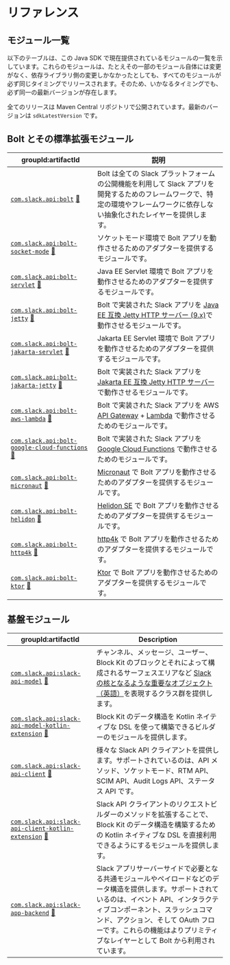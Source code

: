 # リファレンス

## <!--Modules--> モジュール一覧

以下のテーブルは、この Java SDK で現在提供されているモジュールの一覧を示しています。これらのモジュールは、たとえその一部のモジュール自体には変更がなく、依存ライブラリ側の変更しかなかったとしても、すべてのモジュールが必ず同じタイミングでリリースされます。そのため、いかなるタイミングでも、必ず同一の最新バージョンが存在します。

全てのリリースは Maven Central リポジトリで公開されています。最新のバージョンは `sdkLatestVersion` です。

## Bolt とその標準拡張モジュール

|groupId:artifactId| <!--Description-->説明                                                                                                                 |
|---|--------------------------------------------------------------------------------------------------------------------------------------|
|[`com.slack.api:bolt`](https://search.maven.org/search?q=g:com.slack.api%20AND%20a:bolt) [📖](https://oss.sonatype.org/service/local/repositories/releases/archive/com/slack/api/bolt/sdkLatestVersion/bolt-sdkLatestVersion-javadoc.jar/!/index.html#package)| Bolt は全ての Slack プラットフォームの公開機能を利用して Slack アプリを開発するためのフレームワークで、特定の環境やフレームワークに依存しない抽象化されたレイヤーを提供します。                                    |
|[`com.slack.api:bolt-socket-mode`](https://search.maven.org/search?q=g:com.slack.api%20AND%20a:bolt-socket-mode) [📖](https://oss.sonatype.org/service/local/repositories/releases/archive/com/slack/api/bolt-socket-mode/sdkLatestVersion/bolt-socket-mode-sdkLatestVersion-javadoc.jar/!/index.html#package)| ソケットモード環境で Bolt アプリを動作させるためのアダプターを提供するモジュールです。                                                                                       |
|[`com.slack.api:bolt-servlet`](https://search.maven.org/search?q=g:com.slack.api%20AND%20a:bolt-servlet) [📖](https://oss.sonatype.org/service/local/repositories/releases/archive/com/slack/api/bolt-servlet/sdkLatestVersion/bolt-servlet-sdkLatestVersion-javadoc.jar/!/index.html#package)| Java EE Servlet 環境で Bolt アプリを動作させるためのアダプターを提供するモジュールです。                                                                              |
|[`com.slack.api:bolt-jetty`](https://search.maven.org/search?q=g:com.slack.api%20AND%20a:bolt-jetty) [📖](https://oss.sonatype.org/service/local/repositories/releases/archive/com/slack/api/bolt-jetty/sdkLatestVersion/bolt-jetty-sdkLatestVersion-javadoc.jar/!/index.html#package)| Bolt で実装された Slack アプリを [Java EE 互換 Jetty HTTP サーバー (9.x)](https://www.eclipse.org/jetty/)で動作させるモジュールです。                              |
|[`com.slack.api:bolt-jakarta-servlet`](https://search.maven.org/search?q=g:com.slack.api%20AND%20a:bolt-jakarta-servlet) [📖](https://oss.sonatype.org/service/local/repositories/releases/archive/com/slack/api/bolt-jakarta-servlet/sdkLatestVersion/bolt-jakarta-servlet-sdkLatestVersion-javadoc.jar/!/index.html#package)| Jakarta EE Servlet 環境で Bolt アプリを動作させるためのアダプターを提供するモジュールです。                                                                           |
|[`com.slack.api:bolt-jakarta-jetty`](https://search.maven.org/search?q=g:com.slack.api%20AND%20a:bolt-jakarta-jetty) [📖](https://oss.sonatype.org/service/local/repositories/releases/archive/com/slack/api/bolt-jakarta-jetty/sdkLatestVersion/bolt-jakarta-jetty-sdkLatestVersion-javadoc.jar/!/index.html#package)| Bolt で実装された Slack アプリを [Jakarta EE 互換 Jetty HTTP サーバー](https://www.eclipse.org/jetty/)で動作させるモジュールです。                                 |
|[`com.slack.api:bolt-aws-lambda`](https://search.maven.org/search?q=g:com.slack.api%20AND%20a:bolt-aws-lambda) [📖](https://oss.sonatype.org/service/local/repositories/releases/archive/com/slack/api/bolt-aws-lambda/sdkLatestVersion/bolt-aws-lambda-sdkLatestVersion-javadoc.jar/!/index.html#package)| Bolt で実装された Slack アプリを AWS [API Gateway](https://aws.amazon.com/api-gateway/) + [Lambda](https://aws.amazon.com/lambda/) で動作させるためのモジュールです。 |
|[`com.slack.api:bolt-google-cloud-functions`](https://search.maven.org/search?q=g:com.slack.api%20AND%20a:bolt-google-cloud-functions) [📖](https://oss.sonatype.org/service/local/repositories/releases/archive/com/slack/api/bolt-google-cloud-functions/sdkLatestVersion/bolt-google-cloud-functions-sdkLatestVersion-javadoc.jar/!/index.html#package)| Bolt で実装された Slack アプリを [Google Cloud Functions](https://cloud.google.com/functions) で動作させるためのモジュールです。                                |
|[`com.slack.api:bolt-micronaut`](https://search.maven.org/search?q=g:com.slack.api%20AND%20a:bolt-micronaut) [📖](https://oss.sonatype.org/service/local/repositories/releases/archive/com/slack/api/bolt-micronaut/sdkLatestVersion/bolt-micronaut-sdkLatestVersion-javadoc.jar/!/index.html#package)| [Micronaut](https://micronaut.io/) で Bolt アプリを動作させるためのアダプターを提供するモジュールです。                                                             |
|[`com.slack.api:bolt-helidon`](https://search.maven.org/search?q=g:com.slack.api%20AND%20a:bolt-helidon) [📖](https://oss.sonatype.org/service/local/repositories/releases/archive/com/slack/api/bolt-helidon/sdkLatestVersion/bolt-helidon-sdkLatestVersion-javadoc.jar/!/index.html#package)| [Helidon SE](https://helidon.io/docs/latest/) で Bolt アプリを動作させるためのアダプターを提供するモジュールです。                                                  |
|[`com.slack.api:bolt-http4k`](https://search.maven.org/search?q=g:com.slack.api%20AND%20a:bolt-http4k) [📖](https://oss.sonatype.org/service/local/repositories/releases/archive/com/slack/api/bolt-http4k/sdkLatestVersion/bolt-http4k-sdkLatestVersion-javadoc.jar/!/index.html#package)| [http4k](https://http4k.org/) で Bolt アプリを動作させるためのアダプターを提供するモジュールです。                                                                  |
|[`com.slack.api:bolt-ktor`](https://search.maven.org/search?q=g:com.slack.api%20AND%20a:bolt-ktor) [📖](https://oss.sonatype.org/service/local/repositories/releases/archive/com/slack/api/bolt-ktor/sdkLatestVersion/bolt-ktor-sdkLatestVersion-javadoc.jar/!/index.html#package)| [Ktor](https://ktor.io/) で Bolt アプリを動作させるためのアダプターを提供するモジュールです。                                                                       |

## 基盤モジュール

|groupId:artifactId|Description|
|---|---|
|[`com.slack.api:slack-api-model`](https://search.maven.org/search?q=g:com.slack.api%20AND%20a:slack-api-model) [📖](https://oss.sonatype.org/service/local/repositories/releases/archive/com/slack/api/slack-api-model/sdkLatestVersion/slack-api-model-sdkLatestVersion-javadoc.jar/!/index.html#package)|チャンネル、メッセージ、ユーザー、Block Kit のブロックとそれによって構成されるサーフェスエリアなど [Slack の核となるような重要なオブジェクト（英語）](https://api.slack.com/types)を表現するクラス群を提供します。|
|[`com.slack.api:slack-api-model-kotlin-extension`](https://search.maven.org/search?q=g:com.slack.api%20AND%20a:slack-api-model-kotlin-extension) [📖](https://oss.sonatype.org/service/local/repositories/releases/archive/com/slack/api/slack-api-model-kotlin-extension/sdkLatestVersion/slack-api-model-kotlin-extension-sdkLatestVersion-javadoc.jar/!/index.html#package)|Block Kit のデータ構造を Kotlin ネイティブな DSL を使って構築できるビルダーのモジュールを提供します。|
|[`com.slack.api:slack-api-client`](https://search.maven.org/search?q=g:com.slack.api%20AND%20a:slack-api-client) [📖](https://oss.sonatype.org/service/local/repositories/releases/archive/com/slack/api/slack-api-client/sdkLatestVersion/slack-api-client-sdkLatestVersion-javadoc.jar/!/index.html#package)|様々な Slack API クライアントを提供します。サポートされているのは、API メソッド、ソケットモード、RTM API、SCIM API、Audit Logs API、ステータス API です。|
|[`com.slack.api:slack-api-client-kotlin-extension`](https://search.maven.org/search?q=g:com.slack.api%20AND%20a:slack-api-client-kotlin-extension) [📖](https://oss.sonatype.org/service/local/repositories/releases/archive/com/slack/api/slack-api-client-kotlin-extension/sdkLatestVersion/slack-api-client-kotlin-extension-sdkLatestVersion-javadoc.jar/!/index.html#package)|Slack API クライアントのリクエストビルダーのメソッドを拡張することで、Block Kit のデータ構造を構築するための Kotlin ネイティブな DSL を直接利用できるようにするモジュールを提供します。|
|[`com.slack.api:slack-app-backend`](https://search.maven.org/search?q=g:com.slack.api%20AND%20a:slack-app-backend) [📖](https://oss.sonatype.org/service/local/repositories/releases/archive/com/slack/api/slack-app-backend/sdkLatestVersion/slack-app-backend-sdkLatestVersion-javadoc.jar/!/index.html#package)|Slack アプリサーバーサイドで必要となる共通モジュールやペイロードなどのデータ構造を提供します。サポートされているのは、イベント API、インタラクティブコンポーネント、スラッシュコマンド、アクション、そして OAuth フローです。これらの機能はよりプリミティブなレイヤーとして Bolt から利用されています。|